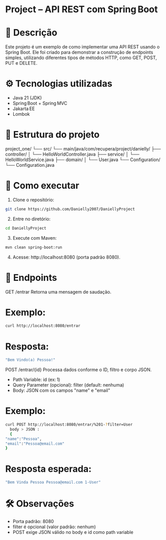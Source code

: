 # Project – API REST com Spring Boot

# 📌 Descrição
Este projeto é um exemplo de como implementar uma API REST usando o Spring Boot. Ele foi criado para demonstrar a construção de endpoints simples, utilizando diferentes tipos de métodos HTTP, como GET, POST, PUT e DELETE.

# ⚙️ Tecnologias utilizadas
- Java 21 (JDK)
- Spring Boot + Spring MVC
- Jakarta EE
- Lombok

# 📁 Estrutura do projeto
project_one/
└── src/
    └── main/java/com/recupera/project/danielly/
        ├── controller/
        │   └── HelloWorldController.java
        ├── service/
        │   └── HelloWorldService.java
        ├── domain/
        │   └── User.java
        └── Configuration/
            └── Configuration.java

# 🚀 Como executar
1. Clone o repositório:
  ```bash
 git clone https://github.com/Danielly2007/DaniellyProject
  ```
2. Entre no diretório:
 ```bash
 cd DaniellyProject
  ```
3. Execute com Maven:
 ```bash
 mvn clean spring-boot:run
  ```
4. Acesse: http://localhost:8080 (porta padrão 8080).

# 🔌 Endpoints

GET /entrar
Retorna uma mensagem de saudação.

# Exemplo:
```bash
curl http://localhost:8080/entrar
```
# Resposta:
```bash
"Bem Vindo(a) Pessoa!"
```

POST /entrar/{id}
Processa dados conforme o ID, filtro e corpo JSON.

- Path Variable: id (ex: 1)
- Query Parameter (opcional): filter (default: nenhuma)
- Body: JSON com os campos "name" e "email"

# Exemplo:
```bash
curl POST http://localhost:8080/entrar/%201-?filter=User
  body > JSON : 
  {
"name":"Pessoa",
"email":"Pessoa@email.com"
}
```
# Resposta esperada:
```bash
"Bem Vinda Pessoa Pessoa@email.com 1-User"
```

# 🛠️ Observações

- Porta padrão: 8080
- filter é opcional (valor padrão: nenhum)
- POST exige JSON válido no body e id como path variable
